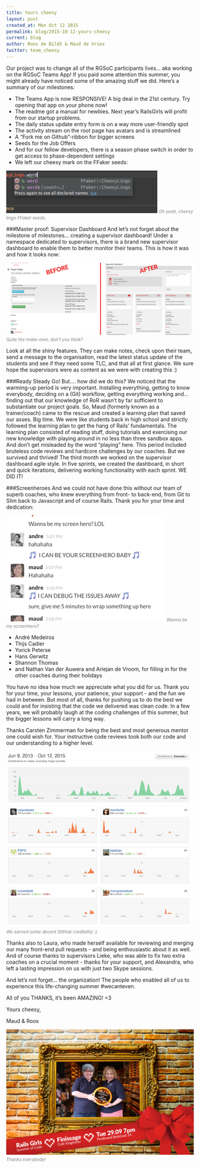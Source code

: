 ```yaml
---
title: Yours cheesy
layout: post
created_at: Mon Oct 12 2015 
permalink: blog/2015-10-12-yours-cheesy
current: blog
author: Roos de Bildt & Maud de Vries
twitter: team_cheesy
---
```


Our project was to change all of the RGSoC participants lives… aka working on the RGSoC Teams App! If you paid some attention this summer, you might already have noticed some of the amazing stuff we did. Here’s a summary of our milestones:

* The Teams App is now RESPONSIVE! A big deal in the 21st century. Try opening that app on your phone now!
* The readme got a manual for newbies. Next year’s RailsGirls will profit from our startup problems.   
* The daily status update entry form is on a way more user-friendly spot
* The activity stream on the root page has avatars and is streamlined
* A “Fork me on Github”-ribbon for bigger screens
* Seeds for the Job Offers
* And for our fellow developers, there is a season phase switch in order to get access to phase-dependent settings
* We left our cheesy mark on the FFaker seeds:

<img src="/img/blog/2015/yours-cheesy-ffaker.png" alt="Oh yeah, cheesy lingo FFaker seeds.">
<font color="grey"><small><i>Oh yeah, cheesy lingo FFaker seeds.</i></small></font>

###Master proof: Supervisor Dashboard
And let’s not forget about the milestone of milestones… creating a supervisor dashboard!
Under a namespace dedicated to supervisors, there is a brand new supervisor dashboard to enable them to better monitor their teams. This is how it was and how it looks now:

<img src="/img/blog/2015/yours-cheesy-beforeafter.jpg" alt="Quite the make-over." width="600">
<font color="grey"><small><i>Quite the make-over, don't you think?</i></small></font>

Look at all the shiny features. They can make notes, check upon their team, send a message to the organisation, read the latest status update of the students and see if they need some TLC, and that all at first glance. We sure hope the supervisors were as content as we were with creating this :)

###Ready Steady Go!
But…. how did we do this? We noticed that the warming-up period is very important. Installing everything, getting to know everybody, deciding on a (Git) workflow, getting everything working and… finding out that our knowledge of RoR wasn’t by far sufficient to substantiate our project goals.
So, Maud (formerly known as a trainer/coach) came to the rescue and created a learning plan that saved our asses. Big time.
We were like students back in high school and strictly followed the learning plan to get the hang of Rails’ fundamentals. The learning plan consisted of reading stuff, doing tutorials and exercising our new knowledge with playing around in no less than three sandbox apps. And don’t get misleaded by the word “playing” here. This period included bruteless code reviews and hardcore challenges by our coaches.
But we survived and thrived! The third month we worked on the supervisor dashboard agile style. In five sprints, we created the dashboard, in short and quick iterations, delivering working functionality with each sprint.  WE DID IT!

###Screenheroes
And we could not have done this without our team of superb coaches, who knew everything from front- to back-end, from Git to Slim back to Javascript and of course Rails. Thank you for your time and dedication:

<img src="/img/blog/2015/yours-cheesy-screenhero.png" alt="Wanna be my screenhero?">
<font color="grey"><small><i>Wanna be my screenhero?</i></small></font>

* André Medeiros
* Thijs Cadier
* Yorick Peterse
* Hans Gerwitz 
* Shannon Thomas
* and Nathan Van der Auwera and Ariejan de Vroom, for filling in for the other coaches during their holidays

You have no idea how much we appreciate what you did for us. Thank you for your time, your lessons, your patience, your support - and the fun we had in between. But most of all, thanks for pushing us to do the best we could and for insisting that the code we delivered was clean code. In a few years, we will probably laugh at the coding challenges of this summer, but the bigger lessons will carry a long way.     

Thanks Carsten Zimmerman for being the best and most generous mentor one could wish for. Your instructive code reviews took both our code and our understanding to a higher level.

<img src="/img/blog/2015/yours-cheesy-stats.png" alt="We earned some decent GitHub credibility :)" width="600">
<font color="grey"><small><i>We earned some decent GitHub credibility :)</i></small></font>

Thanks also to Laura, who made herself  available for reviewing and merging our many front-end pull requests - and being enthousiastic about it as well. And of course thanks to supervisors Lieke, who was able to fix two extra coaches on a crucial moment - thanks for your support, and Alexandra, who left a lasting impression on us with just two Skype sessions.

And let’s not forget… the organization! The people who enabled all of us to experience this life-changing summer #wecanteven.

All of you THANKS, it’s been AMAZING! <3

Yours cheesy,

Maud & Roos

<img src="/img/blog/2015/yours-cheesy-finissage.jpg" alt="Didn't we get amazingly attractive during the summer?" width="600">
<font color="grey"><small><i>Thanks everybody!</i></small></font>
